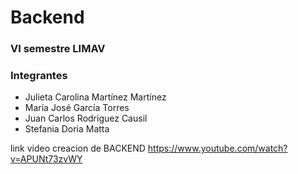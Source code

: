 # Backend
###  VI semestre LIMAV

### Integrantes
- Julieta Carolina Martínez Martínez
- María José García Torres
- Juan Carlos Rodriguez Causil
- Stefania Doria Matta

link video creacion de BACKEND
https://www.youtube.com/watch?v=APUNt73zvWY
